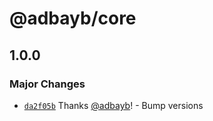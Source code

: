 # @adbayb/core

## 1.0.0

### Major Changes

-   [`da2f05b`](https://github.com/adbayb/poc-monorepo/commit/da2f05bc91cd72bf548f1eeefe5dd64c04c97c54) Thanks [@adbayb](https://github.com/adbayb)! - Bump versions
